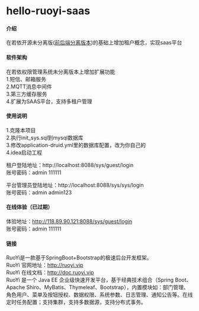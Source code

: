 # hello-ruoyi-saas

#### 介绍
在若依开源未分离版([前后端分离版本](https://gitee.com/xiaoqiangBUG/hello-ruoyi-vue))的基础上增加租户概念，实现saas平台

#### 软件架构
在若依权限管理系统未分离版本上增加扩展功能   
1.短信、邮箱服务  
2.MQTT消息中间件  
3.第三方缓存服务  
4.扩展为SAAS平台，支持多租户管理

#### 使用说明
1.克隆本项目  
2.执行init_sys.sql到mysql数据库  
3.修改application-druid.yml里的数据库配置，改为你自己的  
4.idea启动工程  
  
租户登陆地址：http://localhost:8088/sys/guest/login    
账号密码：admin 111111  

平台管理员登陆地址：http://localhost:8088/sys/sys/login  
账号密码：admin admin123  

#### 在线体验（已过期）
体验地址：http://118.89.90.121:8088/sys/guest/login  
账号密码：admin 111111


#### 链接
RuoYi是一款基于SpringBoot+Bootstrap的极速后台开发框架。  
RuoYi 官网地址：http://ruoyi.vip  
RuoYi 在线文档：http://doc.ruoyi.vip  
RuoYi 是一个 Java EE 企业级快速开发平台，基于经典技术组合（Spring Boot、Apache Shiro、MyBatis、Thymeleaf、Bootstrap），内置模块如：部门管理、角色用户、菜单及按钮授权、数据权限、系统参数、日志管理、通知公告等。在线定时任务配置；支持集群，支持多数据源，支持分布式事务。
